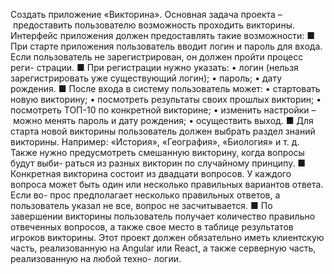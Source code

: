 Создать приложение «Викторина».
Основная задача проекта – предоставить пользователю возможность проходить
викторины.
Интерфейс приложения должен предоставлять такие возможности:
■ При старте приложения пользователь вводит логин и пароль для входа.
Если пользователь не зарегистрирован, он должен пройти процесс реги-
страции.
■ При регистрации нужно указать:
• логин (нельзя зарегистрировать уже существующий логин);
• пароль;
• дату рождения.
■ После входа в систему пользователь может:
• стартовать новую викторину;
• посмотреть результаты своих прошлых викторин;
• посмотреть ТОП-10 по конкретной викторине;
• изменить настройки – можно менять пароль и дату рождения;
• осуществить выход.
■ Для старта новой викторины пользователь должен выбрать раздел знаний
викторины. Например: «История», «География», «Биология» и т. д. Также
нужно предусмотреть смешанную викторину, когда вопросы будут выби-
раться из разных викторин по случайному принципу.
■ Конкретная викторина состоит из двадцати вопросов. У каждого вопроса
может быть один или несколько правильных вариантов ответа. Если во-
прос предполагает несколько правильных ответов, а пользователь указал
не все, вопрос не засчитывается.
■ По завершении викторины пользователь получает количество правильно
отвеченных вопросов, а также свое место в таблице результатов игроков
викторины.
Этот проект должен обязательно иметь клиентскую часть, реализованную на
Angular или React, а также серверную часть, реализованную на любой техно-
логии.
